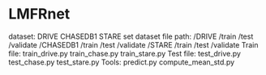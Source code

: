 # LMFRnet
dataset:
    DRIVE
    CHASEDB1
    STARE
set dataset file path:
    /DRIVE
      /train
      /test
      /validate
    /CHASEDB1
      /train
      /test
      /validate
    /STARE
      /train
      /test
      /validate
Train file:
    train_drive.py
    train_chase.py
    train_stare.py
Test file:
    test_drive.py
    test_chase.py
    test_stare.py
Tools:
    predict.py
    compute_mean_std.py

